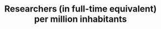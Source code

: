 ---
data_non_statistical: true
goal_meta_link: http://unstats.un.org/sdgs/files/metadata-compilation/Metadata-Goal-9.pdf
goal_meta_link_page: 9
graph: null
graph_status_notes: UNK
graph_title: Researchers (in full-time equivalent) per million inhabitants
graph_type: null
graph_type_description: null
has_metadata: false
indicator: 9.5.2
indicator_name: Researchers (in full-time equivalent) per million inhabitants
indicator_variable: null
layout: indicator
permalink: /9-5-2/
published: true
reporting_status: notstarted
sdg_goal: 9
source_notes: null
source_title: null
target: Enhance scientific research, upgrade the technological capabilities of industrial
  sectors in all countries, in particular developing countries, including, by 2030,
  encouraging innovation and substantially increasing the number of research and development
  workers per 1 million people and public and private research and development spending.
target_id: '9.5'
title: Researchers (in full-time equivalent) per million inhabitants
un_custodial_agency: UNESCO-UIS
un_designated_tier: '1'
variable_description: null
variable_notes: null
---